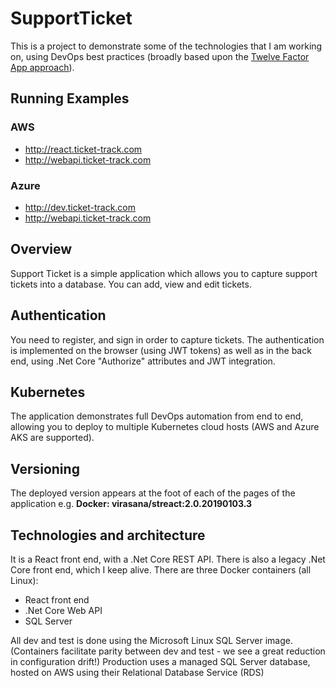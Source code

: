 SupportTicket
=============


This is a project to demonstrate some of the technologies that I am working on, using DevOps best practices (broadly based upon the [Twelve Factor App approach](https://12factor.net/)).

## Running Examples

### AWS
* http://react.ticket-track.com
* http://webapi.ticket-track.com

### Azure
* http://dev.ticket-track.com
* http://webapi.ticket-track.com



## Overview
Support Ticket is a simple application which allows you to capture support tickets into a database. You can add, view and edit tickets. 

## Authentication
You need to register, and sign in order to capture tickets.  The authentication is implemented on the browser (using JWT tokens) as well as in the back end, using .Net Core "Authorize" attributes and JWT integration.

## Kubernetes
The application demonstrates full DevOps automation from end to end, allowing you to deploy to multiple Kubernetes cloud hosts (AWS and Azure AKS are supported).

## Versioning
The deployed version appears at the foot of each of the pages of the application e.g. **Docker: virasana/streact:2.0.20190103.3**

## Technologies and architecture
It is a React front end, with a .Net Core REST API. There is also a legacy .Net Core front end, which I keep alive. 
There are three Docker containers (all Linux): 

* React front end
* .Net Core Web API
* SQL Server

All dev and test is done using the Microsoft Linux SQL Server image.  (Containers facilitate parity between dev and test - we see a great reduction in configuration drift!)
Production uses a managed SQL Server database, hosted on AWS using their Relational Database Service (RDS)









